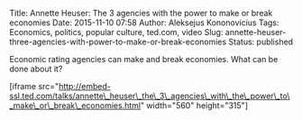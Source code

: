 Title: Annette Heuser: The 3 agencies with the power to make or break economies
Date: 2015-11-10 07:58
Author: Aleksejus Kononovicius
Tags: Economics, politics, popular culture, ted.com, video
Slug: annette-heuser-three-agencies-with-power-to-make-or-break-economies
Status: published

Economic rating agencies can make and
break economies. What can be done about it?

\[iframe
src="http://embed-ssl.ted.com/talks/annette\_heuser\_the\_3\_agencies\_with\_the\_power\_to\_make\_or\_break\_economies.html"
width="560" height="315"\]
